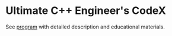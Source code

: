 # Ultimate C++ Engineer's CodeX

See [program](https://github.com/i-s-m-mipt/Education/blob/master/program.pdf) with detailed description and educational materials.
